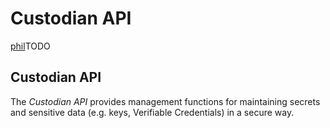 # Custodian API

[phil](https://app.gitbook.com/u/Xy5PETDzUVT9yjUrLtjs53z9wvW2 "mention")TODO

## Custodian API

The _Custodian API_ provides management functions for maintaining secrets and sensitive data (e.g. keys, Verifiable Credentials) in a secure way.
